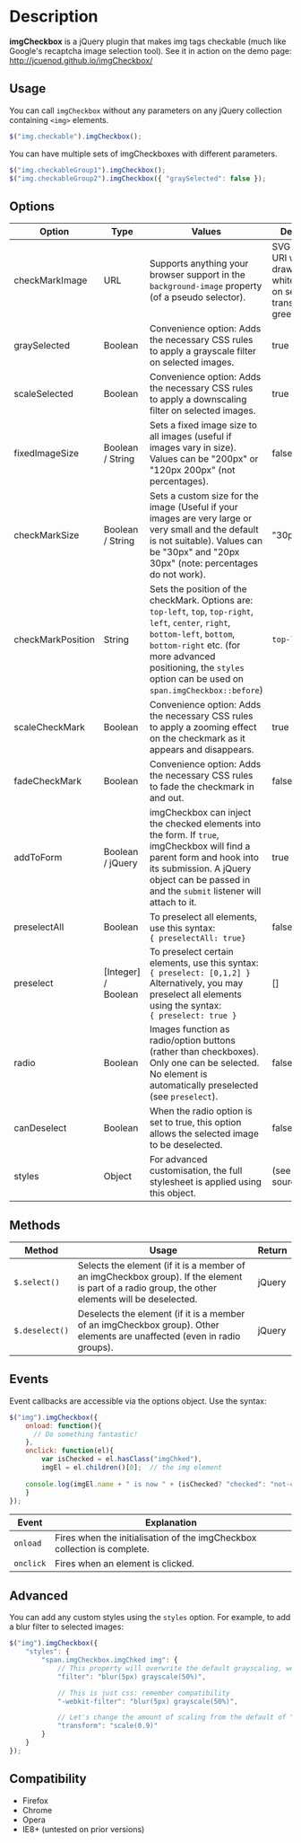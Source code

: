 # Description
**imgCheckbox** is a jQuery plugin that makes img tags checkable (much like Google's recaptcha image selection tool). See it in action on the demo page: <http://jcuenod.github.io/imgCheckbox/>

## Usage

You can call `imgCheckbox` without any parameters on any jQuery collection containing `<img>` elements.

```javascript
$("img.checkable").imgCheckbox();
```

You can have multiple sets of imgCheckboxes with different parameters.

```javascript
$("img.checkableGroup1").imgCheckbox();
$("img.checkableGroup2").imgCheckbox({ "graySelected": false });
```

## Options

<table>
    <thead>
        <tr>
            <th>Option</th>
            <th>Type</th>
            <th>Values</th>
            <th>Default</th>
        </tr>
    </thead>
    <tbody>
        <tr>
            <td>checkMarkImage</td>
            <td>URL</td>
            <td>Supports anything your browser support in the <code>background-image</code> property (of a pseudo selector).</td>
            <td>SVG Data URI which draws a white tick on semi transparent green.</td>
        </tr>
        <tr>
            <td>graySelected</td>
            <td>Boolean</td>
            <td>Convenience option: Adds the necessary CSS rules to apply a grayscale filter on selected images.</td>
            <td>true</td>
        </tr>
        <tr>
            <td>scaleSelected</td>
            <td>Boolean</td>
            <td>Convenience option: Adds the necessary CSS rules to apply a downscaling filter on selected images.</td>
            <td>true</td>
        </tr>
        <tr>
            <td>fixedImageSize</td>
            <td>Boolean / String</td>
            <td>Sets a fixed image size to all images (useful if images vary in size). Values can be "200px" or "120px 200px" (not percentages).</td>
            <td>false</td>
        </tr>
        <tr>
            <td>checkMarkSize</td>
            <td>Boolean / String</td>
            <td>Sets a custom size for the image (Useful if your images are very large or very small and the default is not suitable). Values can be "30px" and "20px 30px" (note: percentages do not work).</td>
            <td>"30px"</td>
        </tr>
        <tr>
            <td>checkMarkPosition</td>
            <td>String</td>
            <td>Sets the position of the checkMark. Options are: <code>top-left</code>, <code>top</code>, <code>top-right</code>, <code>left</code>, <code>center</code>, <code>right</code>, <code>bottom-left</code>, <code>bottom</code>, <code>bottom-right</code> etc. (for more advanced positioning, the <code>styles</code> option can be used on <code>span.imgCheckbox::before</code>)</td>
            <td><code>top-left</code></td>
        </tr>
        <tr>
            <td>scaleCheckMark</td>
            <td>Boolean</td>
            <td>Convenience option: Adds the necessary CSS rules to apply a zooming effect on the checkmark as it appears and disappears.</td>
            <td>true</td>
        </tr>
        <tr>
            <td>fadeCheckMark</td>
            <td>Boolean</td>
            <td>Convenience option: Adds the necessary CSS rules to fade the checkmark in and out.</td>
            <td>false</td>
        </tr>
        <tr>
            <td>addToForm</td>
            <td>Boolean / jQuery</td>
            <td>imgCheckbox can inject the checked elements into the form. If <code>true</code>, imgCheckbox will find a parent form and hook into its submission. A jQuery object can be passed in and the <code>submit</code> listener will attach to it.</td>
            <td>true</td>
        </tr>
  	<tr>
            <td>preselectAll</td>
            <td>Boolean</td>
            <td>To preselect all elements, use this syntax:<br /><code>{ preselectAll: true}</code></td>
            <td>false</td>
        </tr>
        <tr>
            <td>preselect</td>
            <td>[Integer] / Boolean</td>
            <td>To preselect certain elements, use this syntax:<br /><code>{ preselect: [0,1,2] }</code><br /> Alternatively, you may preselect all elements using the syntax:<br /><code>{ preselect: true }</code></td>
            <td>[]</td>
        </tr>
        <tr>
            <td>radio</td>
            <td>Boolean</td>
            <td>Images function as radio/option buttons (rather than checkboxes). Only one can be selected. No element is automatically preselected (see <code>preselect</code>).</td>
            <td>false</td>
        </tr>
        <tr>
            <td>canDeselect</td>
            <td>Boolean</td>
            <td>When the radio option is set to true, this option allows the selected image to be deselected.</td>
            <td>false</td>
        </tr>
        <tr>
            <td>styles</td>
            <td>Object</td>
            <td>For advanced customisation, the full stylesheet is applied using this object.</td>
            <td>(see source)</td>
        </tr>
    </tbody>
</table>

## Methods

<table>
  <thead>
    <th>Method</th><th>Usage</th><th>Return</th>
  </thead>
  <tbody>
    <tr>
      <td><code>$.select()</code></td>
      <td>Selects the element (if it is a member of an imgCheckbox group). If the element is part of a radio group, the other elements will be deselected.</td>
      <td>jQuery</td>
    </tr>
      <tr>
        <td><code>$.deselect()</code></td>
        <td>Deselects the element (if it is a member of an imgCheckbox group). Other elements are unaffected (even in radio groups).</td>
        <td>jQuery</td>
      </tr>
  </tbody>
</table>

## Events

Event callbacks are accessible via the options object. Use the syntax:

```javascript
$("img").imgCheckbox({
    onload: function(){
      // Do something fantastic!
    },
    onclick: function(el){
    	var isChecked = el.hasClass("imgChked"),
	    imgEl = el.children()[0];  // the img element
	    
	console.log(imgEl.name + " is now " + (isChecked? "checked": "not-checked") + "!");
    }
});
```

<table>
  <thead>
    <th>Event</th><th>Explanation</th>
  </thead>
  <tbody>
    <tr>
      <td><code>onload</code></td>
      <td>Fires when the initialisation of the imgCheckbox collection is complete.</td>
    </tr>
      <tr>
        <td><code>onclick</code></td>
        <td>Fires when an element is clicked.</td>
      </tr>
  </tbody>
</table>

## Advanced

You can add any custom styles using the `styles` option. For example, to add a blur filter to selected images:

```javascript
$("img").imgCheckbox({
	"styles": {
		"span.imgCheckbox.imgChked img": {
			// This property will overwrite the default grayscaling, we need to add it back in
			"filter": "blur(5px) grayscale(50%)",

			// This is just css: remember compatibility
			"-webkit-filter": "blur(5px) grayscale(50%)",

			// Let's change the amount of scaling from the default of "0.8"
			"transform": "scale(0.9)"
		}
	}
});
```

## Compatibility

- Firefox
- Chrome
- Opera
- IE8+ (untested on prior versions)
